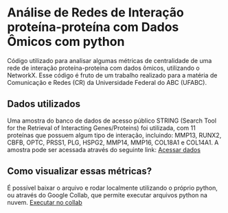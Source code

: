 # Análise de Redes de Interação proteína-proteína com Dados Ômicos com python
Código utilizado para analisar algumas métricas de centralidade de uma rede de interação proteína-proteína com dados ômicos, utilizando o NetworkX.
Esse código é fruto de um trabalho realizado para a matéria de Comunicação e Redes (CR) da Universidade Federal do ABC (UFABC).

## Dados utilizados
Uma amostra do banco de dados de acesso público STRING (Search Tool for the Retrieval of Interacting Genes/Proteins) foi utilizada, com 11 proteínas que possuem algum tipo de interação, incluindo: MMP13, RUNX2, CBFB, OPTC, PRSS1, PLG, HSPG2, MMP14, MMP16, COL18A1 e COL14A1. A amostra pode ser acessada através do seguinte link: [Acessar dados](https://version-12-0.string-db.org/cgi/network?networkId=bKQZEePSoQZu)

## Como visualizar essas métricas?
É possível baixar o arquivo e rodar localmente utilizando o próprio python, ou através do Google Collab, que permite executar arquivos python na nuvem. [Executar no collab](https://colab.research.google.com/drive/1a2C0oMAIWLfMDW-0lni1bCttN_BkneYy?usp=sharing)
